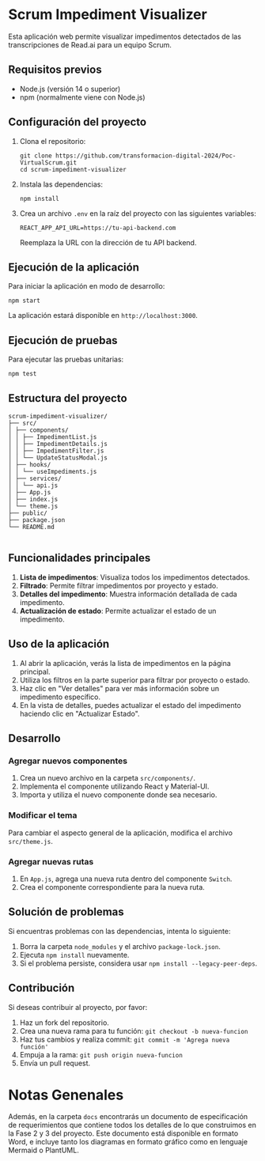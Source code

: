 # Scrum Impediment Visualizer

Esta aplicación web permite visualizar impedimentos detectados de las transcripciones de Read.ai para un equipo Scrum.

## Requisitos previos

- Node.js (versión 14 o superior)
- npm (normalmente viene con Node.js)

## Configuración del proyecto

1. Clona el repositorio:
   ```
   git clone https://github.com/transformacion-digital-2024/Poc-VirtualScrum.git
   cd scrum-impediment-visualizer
   ```


2. Instala las dependencias:
   ```
   npm install
   ```


3. Crea un archivo `.env` en la raíz del proyecto con las siguientes variables:
   ```
   REACT_APP_API_URL=https://tu-api-backend.com
   ```
   Reemplaza la URL con la dirección de tu API backend.

## Ejecución de la aplicación

Para iniciar la aplicación en modo de desarrollo:

```
npm start
```

La aplicación estará disponible en `http://localhost:3000`.

## Ejecución de pruebas

Para ejecutar las pruebas unitarias:

```
npm test
```

## Estructura del proyecto

```
scrum-impediment-visualizer/
├── src/
│ ├── components/
│ │ ├── ImpedimentList.js
│ │ ├── ImpedimentDetails.js
│ │ ├── ImpedimentFilter.js
│ │ └── UpdateStatusModal.js
│ ├── hooks/
│ │ └── useImpediments.js
│ ├── services/
│ │ └── api.js
│ ├── App.js
│ ├── index.js
│ └── theme.js
├── public/
├── package.json
└── README.md


```

## Funcionalidades principales

1. **Lista de impedimentos**: Visualiza todos los impedimentos detectados.
2. **Filtrado**: Permite filtrar impedimentos por proyecto y estado.
3. **Detalles del impedimento**: Muestra información detallada de cada impedimento.
4. **Actualización de estado**: Permite actualizar el estado de un impedimento.

## Uso de la aplicación

1. Al abrir la aplicación, verás la lista de impedimentos en la página principal.
2. Utiliza los filtros en la parte superior para filtrar por proyecto o estado.
3. Haz clic en "Ver detalles" para ver más información sobre un impedimento específico.
4. En la vista de detalles, puedes actualizar el estado del impedimento haciendo clic en "Actualizar Estado".

## Desarrollo

### Agregar nuevos componentes

1. Crea un nuevo archivo en la carpeta `src/components/`.
2. Implementa el componente utilizando React y Material-UI.
3. Importa y utiliza el nuevo componente donde sea necesario.

### Modificar el tema

Para cambiar el aspecto general de la aplicación, modifica el archivo `src/theme.js`.

### Agregar nuevas rutas

1. En `App.js`, agrega una nueva ruta dentro del componente `Switch`.
2. Crea el componente correspondiente para la nueva ruta.

## Solución de problemas

Si encuentras problemas con las dependencias, intenta lo siguiente:

1. Borra la carpeta `node_modules` y el archivo `package-lock.json`.
2. Ejecuta `npm install` nuevamente.
3. Si el problema persiste, considera usar `npm install --legacy-peer-deps`.

## Contribución

Si deseas contribuir al proyecto, por favor:

1. Haz un fork del repositorio.
2. Crea una nueva rama para tu función: `git checkout -b nueva-funcion`
3. Haz tus cambios y realiza commit: `git commit -m 'Agrega nueva función'`
4. Empuja a la rama: `git push origin nueva-funcion`
5. Envía un pull request.

# Notas Genenales

Además, en la carpeta `docs` encontrarás un documento de especificación de requerimientos que contiene todos los detalles de lo que construimos en la Fase 2 y 3 del proyecto. Este documento está disponible en formato Word, e incluye tanto los diagramas en formato gráfico como en lenguaje Mermaid o PlantUML.
